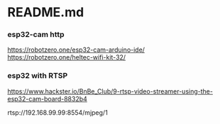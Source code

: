 # README.md

### esp32-cam http
https://robotzero.one/esp32-cam-arduino-ide/
https://robotzero.one/heltec-wifi-kit-32/


### esp32 with RTSP
https://www.hackster.io/BnBe_Club/9-rtsp-video-streamer-using-the-esp32-cam-board-8832b4


rtsp://192.168.99.99:8554/mjpeg/1
